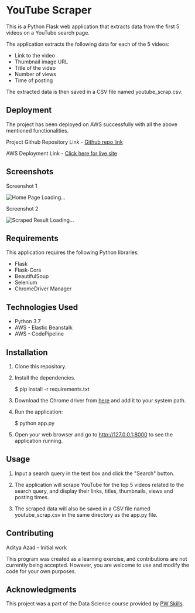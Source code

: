 # YouTube Scraper

This is a Python Flask web application that extracts data from the first 5 videos on a YouTube search page.

The application extracts the following data for each of the 5 videos:

- Link to the video
- Thumbnail image URL
- Title of the video
- Number of views
- Time of posting

The extracted data is then saved in a CSV file named youtube_scrap.csv.

## Deployment

The project has been deployed on AWS successfully with all the above mentioned functionalities.

Project Github Repository Link - [Github repo link](https://github.com/adityaazad79/Youtube_Channel_Scraping_with_AWS_Deployment)

AWS Deployment Link - [Click here for live site](http://youtubescraper-env.eba-pi3d5tup.ap-northeast-1.elasticbeanstalk.com)

## Screenshots
Screenshot 1

![Home Page Loading...](https://github.com/adityaazad79/Youtube_Channel_Scraping_with_AWS_Deployment/blob/main/Screenshots/ss1.png?raw=true)

Screenshot 2

![Scraped Result Loading...](https://github.com/adityaazad79/Youtube_Channel_Scraping_with_AWS_Deployment/blob/main/Screenshots/ss2.png?raw=true)


## Requirements

This application requires the following Python libraries:

- Flask
- Flask-Cors
- BeautifulSoup
- Selenium
- ChromeDriver Manager

## Technologies Used

- Python 3.7
- AWS - Elastic Beanstalk
- AWS - CodePipeline

## Installation

1. Clone this repository.
2. Install the dependencies.

    $ pip install -r requirements.txt

3. Download the Chrome driver from [here](https://sites.google.com/a/chromium.org/chromedriver/downloads) and add it to your system path.
4. Run the application:

    $ python app.py

5. Open your web browser and go to http://127.0.0.1:8000 to see the application running.


## Usage

1. Input a search query in the text box and click the "Search" button.

2. The application will scrape YouTube for the top 5 videos related to the search query, and display their links, titles, thumbnails, views and posting times.

3. The scraped data will also be saved in a CSV file named youtube_scrap.csv in the same directory as the app.py file.

## Contributing

Aditya Azad - Initial work

This program was created as a learning exercise, and contributions are not currently being accepted. However, you are welcome to use and modify the code for your own purposes.

## Acknowledgments

This project was a part of the Data Science course provided by [PW Skills](https://pwskills.com/).

